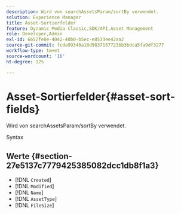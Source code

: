 ```yaml
---
description: Wird von searchAssetsParam/sortBy verwendet.
solution: Experience Manager
title: Asset-Sortierfelder
feature: Dynamic Media Classic,SDK/API,Asset Management
role: Developer,Admin
exl-id: 6652fe0e-4042-40b0-b5ec-e8533ee42aa2
source-git-commit: fcda99340a18d5037157723bb3bdca5fa9df3277
workflow-type: tm+mt
source-wordcount: '16'
ht-degree: 12%

---
```


# Asset-Sortierfelder{#asset-sort-fields}

Wird von searchAssetsParam/sortBy verwendet.

Syntax

## Werte {#section-27e5137c7779425385082dcc1db8f1a3}

* [!DNL `Created`]
* [!DNL `Modified`]
* [!DNL `Name`]
* [!DNL `AssetType`]
* [!DNL `FileSize`]
